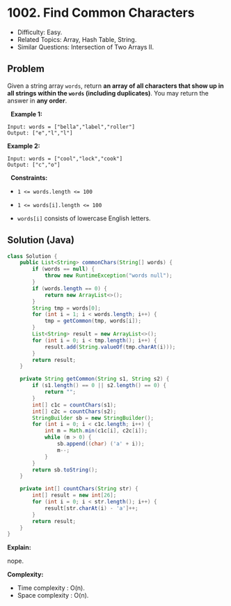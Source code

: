# 1002. Find Common Characters

- Difficulty: Easy.
- Related Topics: Array, Hash Table, String.
- Similar Questions: Intersection of Two Arrays II.

## Problem

Given a string array ```words```, return **an array of all characters that show up in all strings within the **```words```** (including duplicates)**. You may return the answer in **any order**.

 
**Example 1:**
```
Input: words = ["bella","label","roller"]
Output: ["e","l","l"]
```

**Example 2:**
```
Input: words = ["cool","lock","cook"]
Output: ["c","o"]
```
 
**Constraints:**


	
- ```1 <= words.length <= 100```
	
- ```1 <= words[i].length <= 100```
	
- ```words[i]``` consists of lowercase English letters.



## Solution (Java)

```java
class Solution {
    public List<String> commonChars(String[] words) {
        if (words == null) {
            throw new RuntimeException("words null");
        }
        if (words.length == 0) {
            return new ArrayList<>();
        }
        String tmp = words[0];
        for (int i = 1; i < words.length; i++) {
            tmp = getCommon(tmp, words[i]);
        }
        List<String> result = new ArrayList<>();
        for (int i = 0; i < tmp.length(); i++) {
            result.add(String.valueOf(tmp.charAt(i)));
        }
        return result;
    }

    private String getCommon(String s1, String s2) {
        if (s1.length() == 0 || s2.length() == 0) {
            return "";
        }
        int[] c1c = countChars(s1);
        int[] c2c = countChars(s2);
        StringBuilder sb = new StringBuilder();
        for (int i = 0; i < c1c.length; i++) {
            int m = Math.min(c1c[i], c2c[i]);
            while (m > 0) {
                sb.append((char) ('a' + i));
                m--;
            }
        }
        return sb.toString();
    }

    private int[] countChars(String str) {
        int[] result = new int[26];
        for (int i = 0; i < str.length(); i++) {
            result[str.charAt(i) - 'a']++;
        }
        return result;
    }
}
```

**Explain:**

nope.

**Complexity:**

* Time complexity : O(n).
* Space complexity : O(n).
